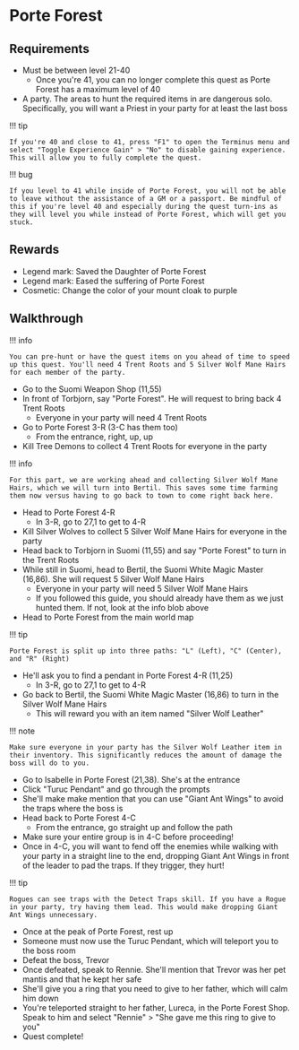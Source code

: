 # Porte Forest

## Requirements

- Must be between level 21-40
    - Once you're 41, you can no longer complete this quest as Porte Forest has a maximum level of 40
- A party. The areas to hunt the required items in are dangerous solo. Specifically, you will want a Priest in your party for at least the last boss

!!! tip

    If you're 40 and close to 41, press "F1" to open the Terminus menu and select "Toggle Experience Gain" > "No" to disable gaining experience. This will allow you to fully complete the quest.

!!! bug

    If you level to 41 while inside of Porte Forest, you will not be able to leave without the assistance of a GM or a passport. Be mindful of this if you're level 40 and especially during the quest turn-ins as they will level you while instead of Porte Forest, which will get you stuck.

## Rewards

- Legend mark: Saved the Daughter of Porte Forest
- Legend mark: Eased the suffering of Porte Forest
- Cosmetic: Change the color of your mount cloak to purple

## Walkthrough

!!! info

    You can pre-hunt or have the quest items on you ahead of time to speed up this quest. You'll need 4 Trent Roots and 5 Silver Wolf Mane Hairs for each member of the party.

- Go to the Suomi Weapon Shop (11,55)
- In front of Torbjorn, say "Porte Forest". He will request to bring back 4 Trent Roots
    - Everyone in your party will need 4 Trent Roots
- Go to Porte Forest 3-R (3-C has them too)
    - From the entrance, right, up, up
- Kill Tree Demons to collect 4 Trent Roots for everyone in the party

!!! info

    For this part, we are working ahead and collecting Silver Wolf Mane Hairs, which we will turn into Bertil. This saves some time farming them now versus having to go back to town to come right back here.

- Head to Porte Forest 4-R
    - In 3-R, go to 27,1 to get to 4-R
- Kill Silver Wolves to collect 5 Silver Wolf Mane Hairs for everyone in the party
- Head back to Torbjorn in Suomi (11,55) and say "Porte Forest" to turn in the Trent Roots
- While still in Suomi, head to Bertil, the Suomi White Magic Master (16,86). She will request 5 Silver Wolf Mane Hairs
    - Everyone in your party will need 5 Silver Wolf Mane Hairs
    - If you followed this guide, you should already have them as we just hunted them. If not, look at the info blob above
- Head to Porte Forest from the main world map

!!! tip

    Porte Forest is split up into three paths: "L" (Left), "C" (Center), and "R" (Right)

- He'll ask you to find a pendant in Porte Forest 4-R (11,25)
    - In 3-R, go to 27,1 to get to 4-R
- Go back to Bertil, the Suomi White Magic Master (16,86) to turn in the Silver Wolf Mane Hairs
    - This will reward you with an item named "Silver Wolf Leather"

!!! note

    Make sure everyone in your party has the Silver Wolf Leather item in their inventory. This significantly reduces the amount of damage the boss will do to you.

- Go to Isabelle in Porte Forest (21,38). She's at the entrance
- Click "Turuc Pendant" and go through the prompts
- She'll make make mention that you can use "Giant Ant Wings" to avoid the traps where the boss is
- Head back to Porte Forest 4-C
    - From the entrance, go straight up and follow the path
- Make sure your entire group is in 4-C before proceeding!
- Once in 4-C, you will want to fend off the enemies while walking with your party in a straight line to the end, dropping Giant Ant Wings in front of the leader to pad the traps. If they trigger, they hurt!

!!! tip

    Rogues can see traps with the Detect Traps skill. If you have a Rogue in your party, try having them lead. This would make dropping Giant Ant Wings unnecessary.

- Once at the peak of Porte Forest, rest up
- Someone must now use the Turuc Pendant, which will teleport you to the boss room
- Defeat the boss, Trevor
- Once defeated, speak to Rennie. She'll mention that Trevor was her pet mantis and that he kept her safe
- She'll give you a ring that you need to give to her father, which will calm him down
- You're teleported straight to her father, Lureca, in the Porte Forest Shop. Speak to him and select "Rennie" > "She gave me this ring to give to you"
- Quest complete!

